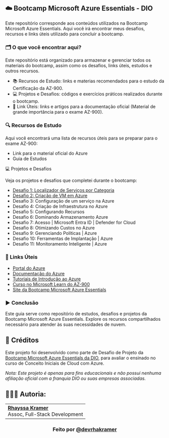 ## ☁️ Bootcamp Microsoft Azure Essentials - DIO

Este repositório corresponde aos conteúdos utilizados na Bootcamp Microsoft Azure Essentials. Aqui você irá encontrar meus desafios, recursos e links úteis utilizado para concluir a bootcamp.

### 🗂️ O que você encontrar aqui?
Este repositório está organizado para armazenar e gerenciar todos os materiais do bootcamp, assim como os desafios, links úteis, estudos e outros recursos.

- 📚 Recursos de Estudo: links e materias recomendados para o estudo da Certificação da AZ-900.
- 💻 Projetos e Desafios: códigos e exercícios práticos realizados durante o bootcamp.
- 🔗 Link Úteis: links e artigos para a documentação oficial (Material de grande importância para o exame AZ-900).

### 🔍 Recursos de Estudo
Aqui você encontrará uma lista de recursos úteis para se preparar para o exame AZ-900:

- Link para o material oficial do Azure
- Guia de Estudos

💻 Projetos e Desafios  

Veja os projetos e desafios que completei durante o bootcamp:
- [Desafio 1: Localizador de Serviços por Categoria](https://github.com/rhayssakramer/desafios-dio-azure-essentials/tree/main/Desafio%2301%20-%20Cria%C3%A7%C3%A3o%20de%20Guia%20de%20Localizador%20de%20Servi%C3%A7os%20por%20Categoria%20na%20Azure)
- [Desafio 2: Criação de VM em Azure](https://github.com/rhayssakramer/desafios-dio-azure-essentials/tree/main/Desafio%2302%20-%20Cria%C3%A7%C3%A3o%20de%20VM%20em%20Azure)
- Desafio 3: Configuração de um serviço na Azure
- Desafio 4: Criação de Infraestrutura no Azure
- Desafio 5: Configurando Recursos
- Desafio 6: Dominando Armazenamento Azure
- Desafio 7: Acesso | Microsoft Entra ID | Defender for Cloud
- Desafio 8: Otimizando Custos no Azure
- Desafio 9: Gerenciando Políticas | Azure
- Desafio 10: Ferramentas de Implantação | Azure
- Desafio 11: Monitoramento Inteligente | Azure

### 🔗 Links Úteis
- [Portal do Azure](https://portal.azure.com/)
- [Documentação do Azure](https://docs.microsoft.com/azure/)
- [Tutoriais de Introdução ao Azure](https://docs.microsoft.com/learn/paths/azure-fundamentals/)
- [Curso no Microsoft Learn do AZ-900](https://learn.microsoft.com/pt-br/training/courses/az-900t00)
- [Site da Bootcamp Microsoft Azure Essentials](https://www.dio.me/bootcamp/microsoft-azure-essentials?ref=AFOXWYVRXGV9)

### ▶️ Conclusão
Este guia serve como repositório de estudos, desafios e projetos da Bootcamp Microsoft Azure Essentials. Explore os recursos compartilhados necessário para atender às suas necessidades de nuvem.

## 🔗 Créditos
Este projeto foi desenvolvido como parte de Desafio de Projeto da [Bootcamp Microsoft Azure Essentials da DIO](https://www.dio.me/bootcamp/microsoft-azure-essentials?ref=AFOXWYVRXGV9), para avaliar o ensinado no curso de Conceito Iniciais de Cloud com Azure.

*Nota: Este projeto é apenas para fins educacionais e não possui nenhuma afiliação oficial com a franquia DIO ou suas empresas associadas.*

## 👩🏼‍💻 Autoria:
<table style="border=0">
  <tr>
    <td align="left">
      <a href="https://github.com/rhayssakramer">
        <span><b>Rhayssa Kramer</b></span>
      </a>
      <br>
      <span>Assoc, Full-Stack Development</span>
    </td>
  </tr>
</table>

### <div align="center">Feito por <a href="https://github.com/rhayssakramer">@devrhakramer</a></div>
